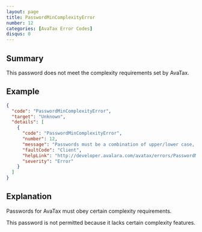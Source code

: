 ```yaml
---
layout: page
title: PasswordMinComplexityError
number: 12
categories: [AvaTax Error Codes]
disqus: 0
---
```


## Summary

This password does not meet the complexity requirements set by AvaTax.

## Example

```json
{
  "code": "PasswordMinComplexityError",
  "target": "Unknown",
  "details": [
    {
      "code": "PasswordMinComplexityError",
      "number": 12,
      "message": "Passwords must be a combination of upper/lower case, numbers, and non-alphanumeric characters.",
      "faultCode": "Client",
      "helpLink": "http://developer.avalara.com/avatax/errors/PasswordMinComplexityError",
      "severity": "Error"
    }
  ]
}
```

## Explanation

Passwords for AvaTax must obey certain complexity requirements. 

This password is not permitted because it lacks certain complexity features.
